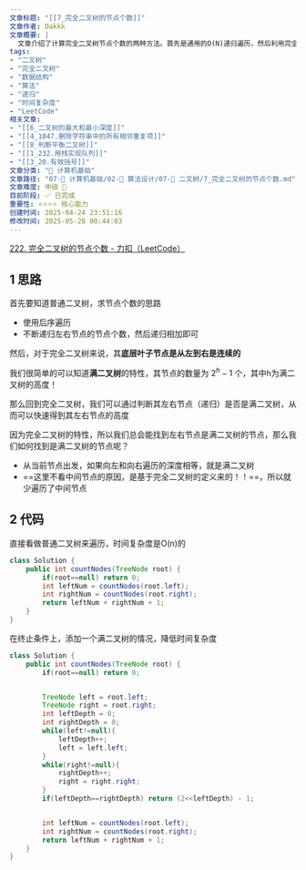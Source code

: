 ```yaml
---
文章标题: "[[7_完全二叉树的节点个数]]" 
文章作者: Dakkk
文章概要: |
  文章介绍了计算完全二叉树节点个数的两种方法。首先是通用的O(N)递归遍历，然后利用完全二叉树特性进行优化。当子树左右路径深度相等时，判断为满二叉树，可直接计算节点数($2^h-1$)，从而显著降低时间复杂度。
tags:
- "二叉树"
- "完全二叉树"
- "数据结构"
- "算法"
- "递归"
- "时间复杂度"
- "LeetCode"
相关文章:
- "[[6_二叉树的最大和最小深度]]"
- "[[4_1047.删除字符串中的所有相邻重复项]]"
- "[[8_判断平衡二叉树]]"
- "[[1_232.用栈实现队列]]"
- "[[3_20.有效括号]]"
文章分类: "📐 计算机基础"
文章路径: "07-📐 计算机基础/02-🧮 算法设计/07-📝 二叉树/7_完全二叉树的节点个数.md"
文章难度: 中级 🌳
目前阶段: ✅ 已完成
重要性: ⭐⭐⭐⭐ 核心能力
创建时间: 2025-04-24 23:51:16
修改时间: 2025-05-28 00:44:03
---
```


[222. 完全二叉树的节点个数 - 力扣（LeetCode）](https://leetcode.cn/problems/count-complete-tree-nodes/description/)

## 1 思路

首先要知道普通二叉树，求节点个数的思路
- 使用后序遍历
- 不断递归左右节点的节点个数，然后递归相加即可

然后，对于完全二叉树来说，其**底层叶子节点是从左到右是连续的**

我们很简单的可以知道**满二叉树**的特性，其节点的数量为 $2^h - 1$ 个，其中h为满二叉树的高度！

那么回到完全二叉树，我们可以通过判断其左右节点（递归）是否是满二叉树，从而可以快速得到其左右节点的高度

因为完全二叉树的特性，所以我们总会能找到左右节点是满二叉树的节点，那么我们如何找到是满二叉树的节点呢？
- 从当前节点出发，如果向左和向右遍历的深度相等，就是满二叉树
- ==这里不看中间节点的原因，是基于完全二叉树的定义来的！！==，所以就少遍历了中间节点


## 2 代码

直接看做普通二叉树来遍历，时间复杂度是O(n)的
```java
class Solution {
    public int countNodes(TreeNode root) {
        if(root==null) return 0;
        int leftNum = countNodes(root.left);
        int rightNum = countNodes(root.right);
        return leftNum + rightNum + 1;
    }
}
```

在终止条件上，添加一个满二叉树的情况，降低时间复杂度
```java
class Solution {
    public int countNodes(TreeNode root) {
        if(root==null) return 0;


        TreeNode left = root.left;
        TreeNode right = root.right;
        int leftDepth = 0;
        int rightDepth = 0;
        while(left!=null){
            leftDepth++;
            left = left.left;
        }
        while(right!=null){
            rightDepth++;
            right = right.right;
        }
        if(leftDepth==rightDepth) return (2<<leftDepth) - 1;


        int leftNum = countNodes(root.left);
        int rightNum = countNodes(root.right);
        return leftNum + rightNum + 1;
    }
}
```